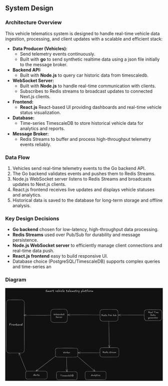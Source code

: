 ## System Design

### Architecture Overview
This vehicle telematics system is designed to handle real-time vehicle data ingestion, processing, and client updates with a scalable and efficient stack:

- **Data Producer (Vehicles):**
  - Send telemetry events continuously.
  - Built with **go** to send synthetic realtime data using a json file initially to the message broker.
- **Backend API:**  
  - Built with **Node.js** to query car historic data from timescaledb.  
- **WebSocket Server:**  
  - Built with **Node.js** to handle real-time communication with clients.  
  - Subscribes to Redis streams to broadcast updates to connected Next.js clients.
- **Frontend:**  
  - **React.js** React-based UI providing dashboards and real-time vehicle status visualization.
- **Database:**  
  - Time-series TimescaleDB to store historical vehicle data for analytics and reports.
- **Message Broker:**  
  - Redis Streams to buffer and process high-throughput telemetry events reliably.

### Data Flow
1. Vehicles send real-time telemetry events to the Go backend API.
2. The Go backend validates events and pushes them to Redis Streams.
3. Node.js WebSocket server listens to Redis Streams and broadcasts updates to Next.js clients.
4. React.js frontend receives live updates and displays vehicle statuses and analytics.
5. Historical data is saved to the database for long-term storage and offline analysis.

### Key Design Decisions
- **Go backend** chosen for low-latency, high-throughput data processing.
- **Redis Streams** used over Pub/Sub for durability and message persistence.
- **Node.js WebSocket server** to efficiently manage client connections and real-time data push.
- **React.js frontend** easy to build responsive UI.
- Database choice (PostgreSQL/TimescaleDB) supports complex queries and time-series an


### Diagram
![Architecture Diagram](./architecture.png)
